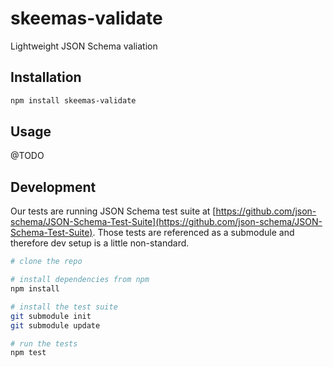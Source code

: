 # skeemas-validate
Lightweight JSON Schema valiation


## Installation
```bash
npm install skeemas-validate
```


## Usage
@TODO


## Development
Our tests are running JSON Schema test suite at [https://github.com/json-schema/JSON-Schema-Test-Suite](https://github.com/json-schema/JSON-Schema-Test-Suite). Those tests are referenced as a submodule and therefore dev setup is a little non-standard.
```bash
# clone the repo

# install dependencies from npm
npm install

# install the test suite
git submodule init
git submodule update

# run the tests
npm test
```
